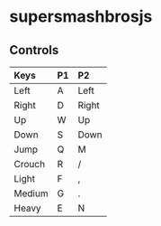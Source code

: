 # supersmashbrosjs


## Controls


| Keys | P1     | P2   |
| :-------- | :------- | :---- |
|Left|	A|	Left|		
Right|	D|	Right|	
Up|	W|	Up|		
Down|	S|	Down|	
Jump|	Q|	M|	
Crouch|	R|	/|	
Light|	F|	,|	
Medium|	G|	.|	
Heavy|	E|	N|	

